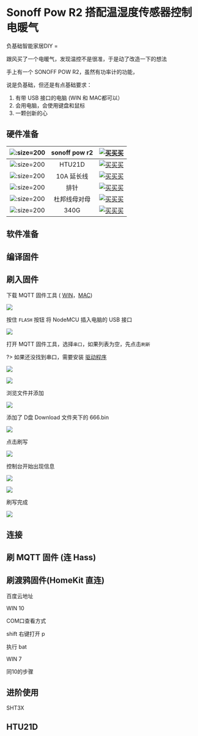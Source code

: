 # Sonoff Pow R2 搭配温湿度传感器控制电暖气

负基础智能家居DIY =


跟风买了一个电暖气，发现温控不是很准，于是动了改造一下的想法

手上有一个 SONOFF POW R2，虽然有功率计的功能，


说是负基础，但还是有点基础要求：

1. 有带 USB 接口的电脑 (WIN 和 MAC都可以）
2. 会用电脑，会使用键盘和鼠标
3. 一颗创新的心



## 硬件准备

| ![](http://pic.airijia.com/doc/20181209133708.png ':size=200')| sonoff pow r2 |  [![买买买](http://cdn.airijia.com/b6eca8da724952cc0251.gif ':size=150')](https://item.taobao.com/item.htm?id=583765007252) |
|:-:|:-:|:-:|
| ![](http://pic.airijia.com/doc/20181209133708.png ':size=200')| HTU21D |  [![买买买](http://cdn.airijia.com/b6eca8da724952cc0251.gif ':size=150')](https://item.taobao.com/item.htm?id=583765007252) |
| ![](http://pic.airijia.com/doc/20181209133708.png ':size=200')| 10A 延长线 |  [![买买买](http://cdn.airijia.com/b6eca8da724952cc0251.gif ':size=150')](https://item.taobao.com/item.htm?id=583765007252) |
| ![](http://pic.airijia.com/doc/20181209133708.png ':size=200')| 排针 |  [![买买买](http://cdn.airijia.com/b6eca8da724952cc0251.gif ':size=150')](https://item.taobao.com/item.htm?id=583765007252) |
| ![](http://pic.airijia.com/doc/20181209133708.png ':size=200')| 杜邦线母对母 |  [![买买买](http://cdn.airijia.com/b6eca8da724952cc0251.gif ':size=150')](https://item.taobao.com/item.htm?id=583765007252) |
| ![](http://pic.airijia.com/doc/20181209133708.png ':size=200')| 340G |  [![买买买](http://cdn.airijia.com/b6eca8da724952cc0251.gif ':size=150')](https://item.taobao.com/item.htm?id=583765007252) |


## 软件准备







## 编译固件



## 刷入固件

下载 MQTT 固件工具 ( [WIN](http://pic.airijia.com/download/win.zip)，[MAC](http://pic.airijia.com/download/mac.zip))
 
![](https://ws1.sinaimg.cn/large/007fN5Xegy1fxgto0jvc6j30pb0nizlv.jpg)





按住 `FLASH` 按钮 将 NodeMCU  插入电脑的 USB 接口

![](http://pic.airijia.com/doc/20181207125621.png)











打开 MQTT 固件工具，选择`串口`，如果列表为空，先点击`刷新`

?>  如果还没找到串口，需要安装 [驱动程序](diy/nodemcu/)

![](https://ws1.sinaimg.cn/large/007fN5Xegy1fxgtwlzzh9j30o30bvjrp.jpg)

![](https://ws1.sinaimg.cn/large/007fN5Xegy1fxgtxnl1agj30o60a20t4.jpg)


浏览文件并添加

![](https://ws1.sinaimg.cn/large/007fN5Xegy1fxgtyujlmyj30oj0atq37.jpg)

添加了 D盘 Download 文件夹下的 666.bin

![](https://ws1.sinaimg.cn/large/007fN5Xegy1fxgtzy4vl9j30o90ayzkk.jpg)



点击刷写

![](https://ws1.sinaimg.cn/large/007fN5Xegy1fxgu36iiwkj30o708xjro.jpg)


控制台开始出现信息


![](https://ws1.sinaimg.cn/large/007fN5Xegy1fxgu4jloa0j30oe0f475f.jpg)

![](https://ws1.sinaimg.cn/large/007fN5Xegy1fxgu4zif2rj30nx0ic76b.jpg)

刷写完成

![](https://ws1.sinaimg.cn/large/007fN5Xegy1fxgu7vjt18j30o30irjtc.jpg)



## 连接



## 刷 MQTT 固件 (连 Hass)







## 刷渡鸦固件(HomeKit 直连)

百度云地址



WIN 10


COM口查看方式

shift 右键打开 p


执行 bat





WIN 7

同10的步骤










## 进阶使用









SHT3X




















## HTU21D





